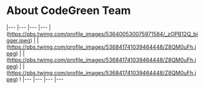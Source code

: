 About CodeGreen Team
===========================

|--- |--- |--- |---
|(https://pbs.twimg.com/profile_images/536400530075971584/_zOPB12Q_bigger.jpeg) |
|(https://pbs.twimg.com/profile_images/536841741039464448/Z8QM0uFh.jpeg) |
|(https://pbs.twimg.com/profile_images/536841741039464448/Z8QM0uFh.jpeg) |
|(https://pbs.twimg.com/profile_images/536841741039464448/Z8QM0uFh.jpeg) !
|--- |--- |--- |---
